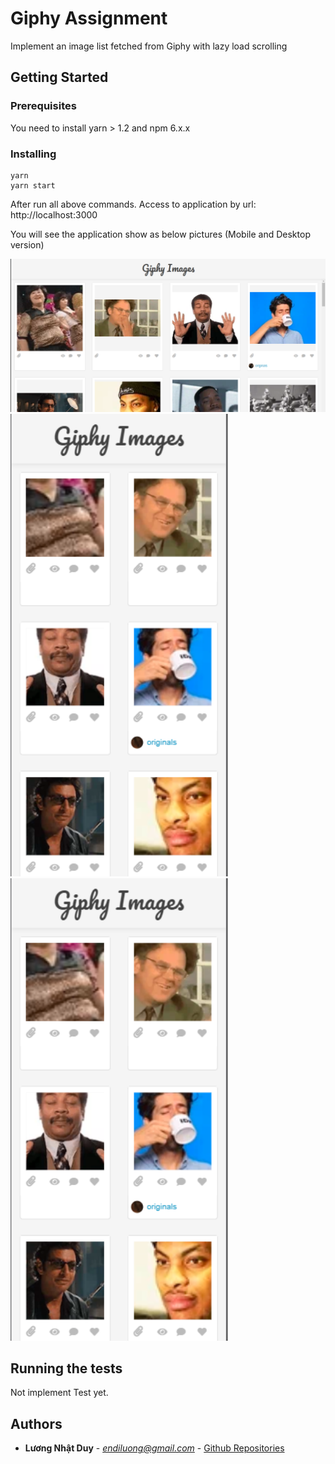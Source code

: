 # Giphy Assignment

Implement an image list fetched from Giphy with lazy load scrolling

## Getting Started

### Prerequisites

You need to install yarn > 1.2 and npm 6.x.x

### Installing

```
yarn
yarn start
```

After run all above commands. Access to application by url:
http://localhost:3000

You will see the application show as below pictures (Mobile and Desktop version)

![Desktop version](screenshots/desktop_ver.png)
<img src="screenshots/mobile_ver.png" alt="Mobile version" width="350"/>
<img src="screenshots/mobile_ver.png" alt="Ipad version" width="350"/>

## Running the tests

Not implement Test yet.

## Authors

- **Lương Nhật Duy** - *endiluong@gmail.com* - [Github Repositories](https://github.com/endiluong/message-media-asm)
